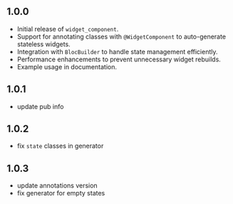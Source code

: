 ## 1.0.0

* Initial release of `widget_component`.
* Support for annotating classes with `@WidgetComponent` to auto-generate stateless widgets.
* Integration with `BlocBuilder` to handle state management efficiently.
* Performance enhancements to prevent unnecessary widget rebuilds.
* Example usage in documentation.


## 1.0.1

* update pub info

## 1.0.2

* fix `state` classes in generator

## 1.0.3

* update annotations version
* fix generator for empty states